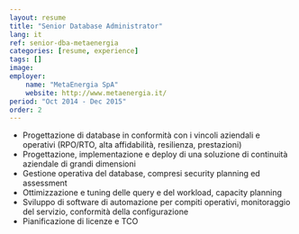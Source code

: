 ```yaml
---
layout: resume
title: "Senior Database Administrator"
lang: it
ref: senior-dba-metaenergia
categories: [resume, experience]
tags: []
image:
employer:
    name: "MetaEnergia SpA"
    website: http://www.metaenergia.it/
period: "Oct 2014 - Dec 2015"
order: 2
---
```


- Progettazione di database in conformità con i vincoli aziendali e operativi (RPO/RTO, alta affidabilità, resilienza, prestazioni)
- Progettazione, implementazione e deploy di una soluzione di continuità aziendale di grandi dimensioni
- Gestione operativa del database, compresi security planning ed assessment
- Ottimizzazione e tuning delle query e del workload, capacity planning
- Sviluppo di software di automazione per compiti operativi, monitoraggio del servizio, conformità della configurazione
- Pianificazione di licenze e TCO
